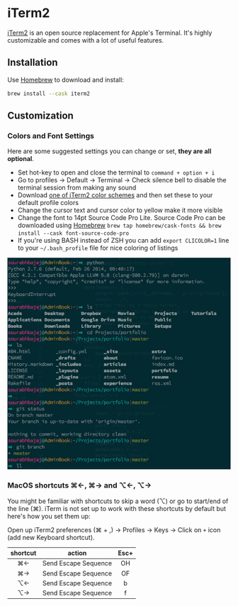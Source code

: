 # iTerm2

[iTerm2](http://www.iterm2.com/) is an open source replacement for Apple's Terminal. It's highly customizable and comes with a lot of useful features.

## Installation

Use [Homebrew](https://sourabhbajaj.com/mac-setup/Homebrew/) to download and install:

```bash
brew install --cask iterm2
```

## Customization

### Colors and Font Settings

Here are some suggested settings you can change or set, **they are all optional**.

* Set hot-key to open and close the terminal to `command + option + i`
* Go to profiles -&gt; Default -&gt; Terminal -&gt; Check silence bell to disable the terminal session from making any sound
* Download [one of iTerm2 color schemes](https://github.com/mbadolato/iTerm2-Color-Schemes/tree/master/schemes) and then set these to your default profile colors
* Change the cursor text and cursor color to yellow make it more visible
* Change the font to 14pt Source Code Pro Lite. Source Code Pro can be downloaded using [Homebrew](https://sourabhbajaj.com/mac-setup/Homebrew/) `brew tap homebrew/cask-fonts && brew install --cask font-source-code-pro`
* If you're using BASH instead of ZSH you can add `export CLICOLOR=1` line to your `~/.bash_profile` file for nice coloring of listings

[![Screen](https://raw.githubusercontent.com/sb2nov/mac-setup/main/assets/Iterm.png)](https://raw.githubusercontent.com/sb2nov/mac-setup/main/assets/Iterm.png)

### MacOS shortcuts ⌘←, ⌘→ and ⌥←, ⌥→

You might be familiar with shortcuts to skip a word \(⌥\) or go to start/end of the line \(⌘\). iTerm is not set up to work with these shortcuts by default but here's how you set them up:

Open up iTerm2 preferences \(⌘ + ,\) -&gt; Profiles -&gt; Keys -&gt; Click on `+` icon \(add new Keyboard shortcut\).

| shortcut | action | Esc+ |
| :---: | :---: | :---: |
| ⌘← | Send Escape Sequence | OH |
| ⌘→ | Send Escape Sequence | OF |
| ⌥← | Send Escape Sequence | b |
| ⌥→ | Send Escape Sequence | f |

